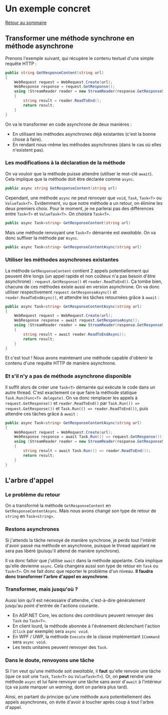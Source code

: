 # Un exemple concret

[Retour au sommaire](./../README.md)

## Transformer une méthode synchrone en méthode asynchrone

Prenons l'exemple suivant, qui récupère le contenu textuel d'une simple requête HTTP :

```csharp
public string GetResponseContent(string url)
{
    WebRequest request = WebRequest.Create(url);
    WebResponse response = request.GetResponse();
    using (StreamReader reader = new StreamReader(response.GetResponseStream()))
    {
        string result = reader.ReadToEnd();
        return result;
    }
}
```

On va le transformer en code asynchrone de deux manières :

* En utilisant les méthodes asynchrones déjà existantes (c'est la bonne chose à faire).
* En rendant nous-même les méthodes asynchrones (dans le cas où elles n'existent pas).

### Les modifications à la déclaration de la méthode

On va vouloir que la méthode puisse attendre (utiliser le mot-clé `await`). Cela implique que la méthode doit être déclarée comme `async`.

```csharp
public async string GetResponseContent(string url)
```

Cependant, une méthode `async` ne peut renvoyer que `void`, `Task`, `Task<T>` ou `ValueTask<T>`. Evidemment, vu que notre méthode a un retour, on élimine les deux premiers choix. Pour le moment, je ne parlerai pas des différences entre `Task<T>` et `ValueTask<T>`. On choisira `Task<T>`.

```csharp
public async Task<string> GetResponseContent(string url)
```

Mais une méthode renvoyant une `Task<T>` démarrée est *awaitable*. On va donc suffixer la méthode par `Async`.

```csharp
public async Task<string> GetResponseContentAsync(string url)
```

### Utiliser les méthodes asynchrones existantes

La méthode `GetResponseContent` contient 2 appels potentiellement qui peuvent être longs (un appel rapide et non coûteux n'a pas besoin d'être asynchrone) : `request.GetResponse()` et `reader.ReadToEnd()`. Ça tombe bien, chacune de ces méthodes existe aussi en version asynchrone. On va donc utiliser respectivement `request.GetResponseAsync()` et `reader.ReadToEndAsync()`, et attendre les tâches retournées grâce à `await` :

```csharp
public async Task<string> GetResponseContentAsync(string url)
{
    WebRequest request = WebRequest.Create(url);
    WebResponse response = await request.GetResponseAsync();
    using (StreamReader reader = new StreamReader(response.GetResponseStream()))
    {
        string result = await reader.ReadToEndAsync();
        return result;
    }
}
```

Et c'est tout ! Nous avons maintenant une méthode capable d'obtenir le contenu d'une requête HTTP de manière asynchrone.

### Et s'il n'y a pas de méthode asynchrone disponible

Il suffit alors de créer une `Task<T>` démarrée qui exécute le code dans un autre thread. C'est exactement ce que faire la méthode statique `Task.Run(Func<T> delegate)`. On va donc remplacer les appels à `request.GetResponse()` et `reader.ReadToEnd()` par `Task.Run(() => request.GetResponse())` et `Task.Run(() => reader.ReadToEnd())`, puis attendre ces tâches grâce à `await` :

```csharp
public async Task<string> GetResponseContentAsync(string url)
{
    WebRequest request = WebRequest.Create(url);
    WebResponse response = await Task.Run(() => request.GetResponse());
    using (StreamReader reader = new StreamReader(response.GetResponseStream()))
    {
        string result = await Task.Run(() => reader.ReadToEnd());
        return result;
    }
}
```

## L'arbre d'appel

### Le problème du retour

On a transformé la méthode `GetResponseContent` en `GetResponseContentAsync`. Mais nous avons changé son type de retour de `string` en `Task<string>`.

### Restons asynchrones

Si j'attends la tâche renvoyé de manière synchrone, je perds tout l'intérêt d'avoir passé ma méthode en asynchrone, puisque le thread appelant ne sera pas libéré (puisqu'il attend de manière synchrone).

Il va donc falloir que j'utilise `await` dans la méthode appelante. Cela implique qu'elle devienne `async`. Cela changera aussi son type de retour en `Task` ou `Task<T>`. On ne fait donc que reporter le problème d'un niveau. **Il faudra donc transformer l'arbre d'appel en asynchrone**.

### Transformer, mais jusqu'où ?

Aussi loin qu'il est nécessaire d'attendre, c'est-à-dire généralement jusqu'au point d'entrée de l'actions courante.

* En ASP.NET Core, les *actions* des *contrôleurs* peuvent renvoyer des `Task` ou `Task<T>`.
* En client lourd, la méthode abonnée à l'événement déclenchant l'action (`Click` par exemple) sera `async void`.
* En WPF / UWP, la méthode `Execute` de la classe implémentant `ICommand` sera `async void`.
* Les tests unitaires peuvent renvoyer des `Task`.

### Dans le doute, renvoyons une tâche

Si l'on veut qu'une méthode soit *awaitable*, il **faut** qu'elle renvoie une tâche (que ce soit une `Task`, `Task<T>` ou `ValueTask<T>`). Or, on **peut** rendre une méthode `async` et lui faire renvoyer une tâche sans avoir d'`await` à l'intérieur (ça va juste marquer un *warning*, dont on parlera plus tard).

Ainsi, en partant du principe qu'une méthode aura potentiellement des appels asynchrones, on évite d'avoir à toucher après coup à tout l'arbre d'appel.